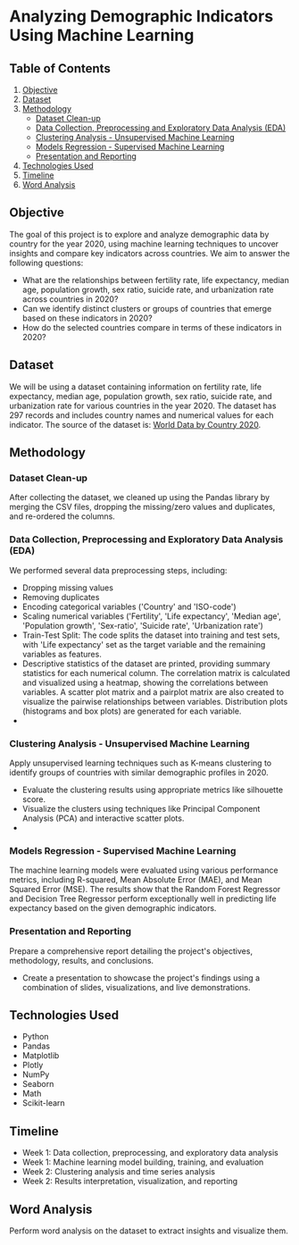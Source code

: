 # Analyzing Demographic Indicators Using Machine Learning

## Table of Contents
1. [Objective](#objective)
2. [Dataset](#dataset)
3. [Methodology](#methodology)
    - [Dataset Clean-up](#dataset-clean-up)
    - [Data Collection, Preprocessing and Exploratory Data Analysis (EDA)](#data-collection-preprocessing-and-exploratory-data-analysis-eda)
    - [Clustering Analysis - Unsupervised Machine Learning](#clustering-analysis---unsupervised-machine-learning)
    - [Models Regression - Supervised Machine Learning](#models-regression---supervised-machine-learning)
    - [Presentation and Reporting](#presentation-and-reporting)
4. [Technologies Used](#technologies-used)
5. [Timeline](#timeline)
6. [Word Analysis](#word-analysis)

## Objective
The goal of this project is to explore and analyze demographic data by country for the year 2020, using machine learning techniques to uncover insights and compare key indicators across countries. We aim to answer the following questions:
- What are the relationships between fertility rate, life expectancy, median age, population growth, sex ratio, suicide rate, and urbanization rate across countries in 2020?
- Can we identify distinct clusters or groups of countries that emerge based on these indicators in 2020?
- How do the selected countries compare in terms of these indicators in 2020?

## Dataset
We will be using a dataset containing information on fertility rate, life expectancy, median age, population growth, sex ratio, suicide rate, and urbanization rate for various countries in the year 2020. The dataset has 297 records and includes country names and numerical values for each indicator. The source of the dataset is: [World Data by Country 2020](https://www.kaggle.com/datasets/daniboy370/world-data-by-country-2020).

## Methodology
### Dataset Clean-up
After collecting the dataset, we cleaned up using the Pandas library by merging the CSV files, dropping the missing/zero values and duplicates, and re-ordered the columns.
### Data Collection, Preprocessing and Exploratory Data Analysis (EDA)
We performed several data preprocessing steps, including:
- Dropping missing values
- Removing duplicates
- Encoding categorical variables ('Country' and 'ISO-code')
- Scaling numerical variables ('Fertility', 'Life expectancy', 'Median age', 'Population growth', 'Sex-ratio', 'Suicide rate', 'Urbanization rate')
- Train-Test Split: The code splits the dataset into training and test sets, with 'Life expectancy' set as the target variable and the remaining variables as features.
- Descriptive statistics of the dataset are printed, providing summary statistics for each numerical column. The correlation matrix is calculated and visualized using a heatmap, showing the correlations between variables. A scatter plot matrix and a pairplot matrix are also created to visualize the pairwise relationships between variables. Distribution plots (histograms and box plots) are generated for each variable.
- 
### Clustering Analysis - Unsupervised Machine Learning
Apply unsupervised learning techniques such as K-means clustering to identify groups of countries with similar demographic profiles in 2020.
- Evaluate the clustering results using appropriate metrics like silhouette score.
- Visualize the clusters using techniques like Principal Component Analysis (PCA) and interactive scatter plots.
- 
### Models Regression - Supervised Machine Learning
The machine learning models were evaluated using various performance metrics, including R-squared, Mean Absolute Error (MAE), and Mean Squared Error (MSE). The results show that the Random Forest Regressor and Decision Tree Regressor perform exceptionally well in predicting life expectancy based on the given demographic indicators.

### Presentation and Reporting
Prepare a comprehensive report detailing the project's objectives, methodology, results, and conclusions.
- Create a presentation to showcase the project's findings using a combination of slides, visualizations, and live demonstrations.

## Technologies Used
- Python
- Pandas
- Matplotlib
- Plotly
- NumPy
- Seaborn
- Math
- Scikit-learn

## Timeline
- Week 1: Data collection, preprocessing, and exploratory data analysis
- Week 1: Machine learning model building, training, and evaluation
- Week 2: Clustering analysis and time series analysis
- Week 2: Results interpretation, visualization, and reporting

## Word Analysis
Perform word analysis on the dataset to extract insights and visualize them.
